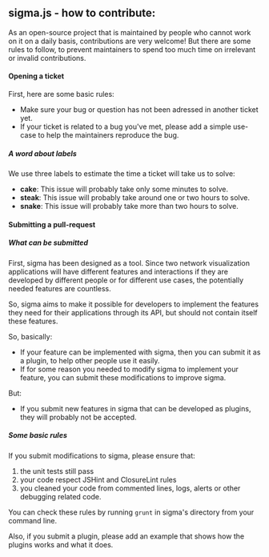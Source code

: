## sigma.js - how to contribute:

As an open-source project that is maintained by people who cannot work on it on a daily basis, contributions are very welcome! But there are some rules to follow, to prevent maintainers to spend too much time on irrelevant or invalid contributions.

#### Opening a ticket

First, here are some basic rules:

 - Make sure your bug or question has not been adressed in another ticket yet.
 - If your ticket is related to a bug you've met, please add a simple use-case to help the maintainers reproduce the bug.

##### A word about labels

We use three labels to estimate the time a ticket will take us to solve:

 - **cake**: This issue will probably take only some minutes to solve.
 - **steak**: This issue will probably take around one or two hours to solve.
 - **snake**: This issue will probably take more than two hours to solve.

#### Submitting a pull-request

##### What can be submitted

First, sigma has been designed as a tool. Since two network visualization applications will have different features and interactions if they are developed by different people or for different use cases, the potentially needed features are countless.

So, sigma aims to make it possible for developers to implement the features they need for their applications through its API, but should not contain itself these features.

So, basically:

 - If your feature can be implemented with sigma, then you can submit it as a plugin, to help other people use it easily.
 - If for some reason you needed to modify sigma to implement your feature, you can submit these modifications to improve sigma.

But:

 - If you submit new features in sigma that can be developed as plugins, they will probably not be accepted.

##### Some basic rules

If you submit modifications to sigma, please ensure that:

 1. the unit tests still pass
 2. your code respect JSHint and ClosureLint rules
 3. you cleaned your code from commented lines, logs, alerts or other debugging related code.

You can check these rules by running `grunt` in sigma's directory from your command line.

Also, if you submit a plugin, please add an example that shows how the plugins works and what it does.
